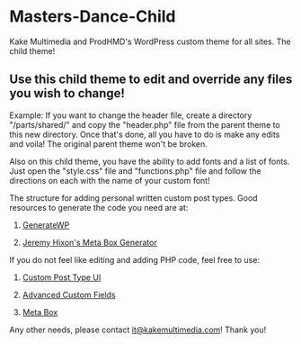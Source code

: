 # Masters-Dance-Child
Kake Multimedia and ProdHMD's WordPress custom theme for all sites. The child theme!

## Use this child theme to edit and override any files you wish to change!
Example: If you want to change the header file, create a directory "/parts/shared/" and copy the "header.php" file from the parent theme to this new directory. Once that's done, all you have to do is make any edits and voila! The original parent theme won't be broken.

Also on this child theme, you have the ability to add fonts and a list of fonts. Just open the "style.css" file and "functions.php" file and follow the directions on each with the name of your custom font!

The structure for adding personal written custom post types. Good resources to generate the code you need are at:

1. <a href="https://generatewp.com/post-type/" target="_blank">GenerateWP</a>

2. <a href="https://jeremyhixon.com/tool/wordpress-meta-box-generator-v2-beta/" target="_blank">Jeremy Hixon's Meta Box Generator</a>

If you do not feel like editing and adding PHP code, feel free to use:

1. <a href="https://wordpress.org/plugins/custom-post-type-ui/" target="_blank">Custom Post Type UI</a>

2. <a href="https://wordpress.org/plugins/advanced-custom-fields/" target="_blank">Advanced Custom Fields</a>

3. <a href="https://wordpress.org/plugins/meta-box/" target="_blank">Meta Box</a>

Any other needs, please contact <a href="mailto:it@kakemultimedia.com" alt="" target="_blank">it@kakemultimedia.com!</a> Thank you!